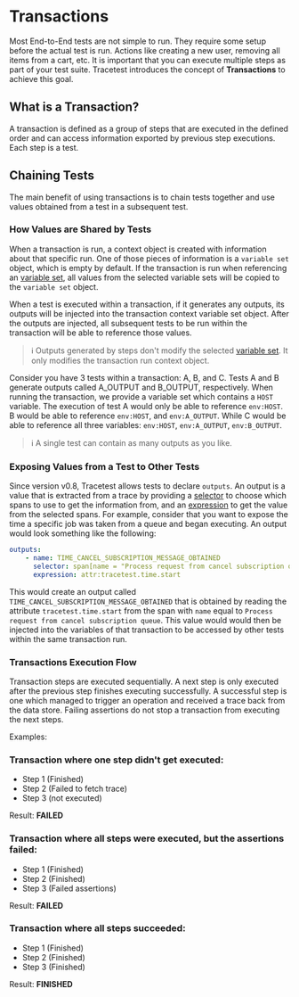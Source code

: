 # Transactions

Most End-to-End tests are not simple to run. They require some setup before the actual test is run. Actions like creating a new user, removing all items from a cart, etc. It is important that you can execute multiple steps as part of your test suite. Tracetest introduces the concept of **Transactions** to achieve this goal.

## What is a Transaction?
A transaction is defined as a group of steps that are executed in the defined order and can access information exported by previous step executions. Each step is a test.

## Chaining Tests
The main benefit of using transactions is to chain tests together and use values obtained from a test in a subsequent test.

### How Values are Shared by Tests
When a transaction is run, a context object is created with information about that specific run. One of those pieces of information is a `variable set` object, which is empty by default. If the transaction is run when referencing an [variable set](./variable-sets.md), all values from the selected variable sets will be copied to the `variable set` object.

When a test is executed within a transaction, if it generates any outputs, its outputs will be injected into the transaction context variable set object. After the outputs are injected, all subsequent tests to be run within the transaction will be able to reference those values.

> :information_source: Outputs generated by steps don't modify the selected [variable set](./variable-sets.md). It only modifies the transaction run context object.

Consider you have 3 tests within a transaction: A, B, and C. Tests A and B generate outputs called A_OUTPUT and B_OUTPUT, respectively. When running the transaction, we provide a variable set which contains a `HOST` variable. The execution of test A would only be able to reference `env:HOST`. B would be able to reference `env:HOST`, and `env:A_OUTPUT`. While C would be able to reference all three variables: `env:HOST`, `env:A_OUTPUT`, `env:B_OUTPUT`.

> :information_source: A single test can contain as many outputs as you like.

### Exposing Values from a Test to Other Tests
Since version v0.8, Tracetest allows tests to declare `outputs`. An output is a value that is extracted from a trace by providing a [selector](./selectors) to choose which spans to use to get the information from, and an [expression](./expressions) to get the value from the selected spans. For example, consider that you want to expose the time a specific job was taken from a queue and began executing. An output would look something like the following:

```yaml
outputs:
    - name: TIME_CANCEL_SUBSCRIPTION_MESSAGE_OBTAINED
      selector: span[name = "Process request from cancel subscription queue"]
      expression: attr:tracetest.time.start
```

This would create an output called `TIME_CANCEL_SUBSCRIPTION_MESSAGE_OBTAINED` that is obtained by reading the attribute `tracetest.time.start` from the span with `name` equal to `Process request from cancel subscription queue`. This value would would then be injected into the variables of that transaction to be accessed by other tests within the same transaction run.

### Transactions Execution Flow

Transaction steps are executed sequentially. A next step is only executed after the previous step finishes executing successfully. A successful step is one which managed to trigger an operation and received a trace back from the data store. Failing assertions do not stop a transaction from executing the next steps.

Examples:

### Transaction where one step didn't get executed:

* Step 1 (Finished)
* Step 2 (Failed to fetch trace)
* Step 3 (not executed)

Result: **FAILED**

### Transaction where all steps were executed, but the assertions failed:
* Step 1 (Finished)
* Step 2 (Finished)
* Step 3 (Failed assertions)

Result: **FAILED**

### Transaction where all steps succeeded:
* Step 1 (Finished)
* Step 2 (Finished)
* Step 3 (Finished)

Result: **FINISHED**
